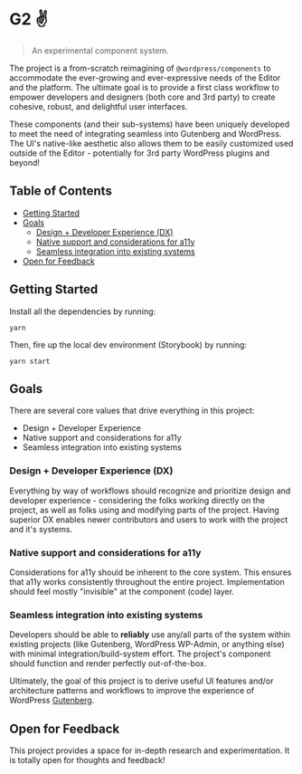 # G2 ✌️

> An experimental component system.

The project is a from-scratch reimagining of `@wordpress/components` to accommodate the ever-growing and ever-expressive needs of the Editor and the platform. The ultimate goal is to provide a first class workflow to empower developers and designers (both core and 3rd party) to create cohesive, robust, and delightful user interfaces.

These components (and their sub-systems) have been uniquely developed to meet the need of integrating seamless into Gutenberg and WordPress. The UI's native-like aesthetic also allows them to be easily customized used outside of the Editor - potentially for 3rd party WordPress plugins and beyond!

## Table of Contents

<!-- START doctoc generated TOC please keep comment here to allow auto update -->
<!-- DON'T EDIT THIS SECTION, INSTEAD RE-RUN doctoc TO UPDATE -->

-   [Getting Started](#getting-started)
-   [Goals](#goals)
    -   [Design + Developer Experience (DX)](#design--developer-experience-dx)
    -   [Native support and considerations for a11y](#native-support-and-considerations-for-a11y)
    -   [Seamless integration into existing systems](#seamless-integration-into-existing-systems)
-   [Open for Feedback](#open-for-feedback)

<!-- END doctoc generated TOC please keep comment here to allow auto update -->

## Getting Started

Install all the dependencies by running:

```
yarn
```

Then, fire up the local dev environment (Storybook) by running:

```
yarn start
```

## Goals

There are several core values that drive everything in this project:

-   Design + Developer Experience
-   Native support and considerations for a11y
-   Seamless integration into existing systems

### Design + Developer Experience (DX)

Everything by way of workflows should recognize and prioritize design and developer experience - considering the folks working directly on the project, as well as folks using and modifying parts of the project. Having superior DX enables newer contributors and users to work with the project and it's systems.

### Native support and considerations for a11y

Considerations for a11y should be inherent to the core system. This ensures that a11y works consistently throughout the entire project. Implementation should feel mostly "invisible" at the component (code) layer.

### Seamless integration into existing systems

Developers should be able to **reliably** use any/all parts of the system within existing projects (like Gutenberg, WordPress WP-Admin, or anything else) with minimal integration/build-system effort. The project's component should function and render perfectly out-of-the-box.

Ultimately, the goal of this project is to derive useful UI features and/or architecture patterns and workflows to improve the experience of WordPress [Gutenberg](https://github.com/WordPress/gutenberg).

## Open for Feedback

This project provides a space for in-depth research and experimentation. It is totally open for thoughts and feedback!
